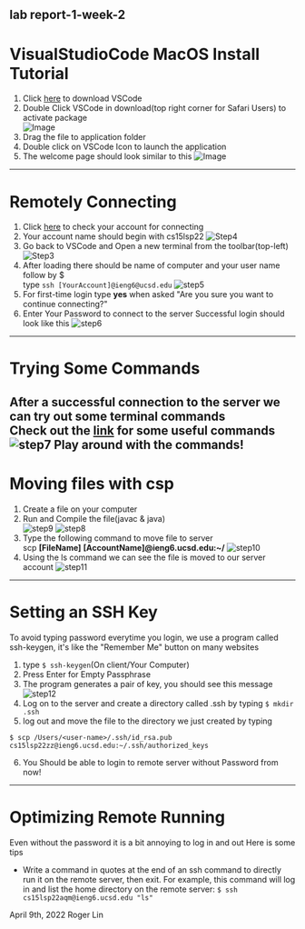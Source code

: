 ## lab report-1-week-2
# VisualStudioCode MacOS Install Tutorial  
1. Click [here](https://code.visualstudio.com/download) to download VSCode
2. Double Click VSCode in download(top right corner for Safari Users) to activate package  
![Image](https://user-images.githubusercontent.com/98373624/162593115-966351c6-ba5a-406c-80cb-974580ac371f.png)
3. Drag the file to application folder
4. Double click on VSCode Icon to launch the application
5. The welcome page should look similar to this
![Image](https://user-images.githubusercontent.com/98373624/162593354-53568e58-6452-4157-9398-4c33e062e3da.png)
---
# Remotely Connecting
1. Click [here](https://sdacs.ucsd.edu/~icc/index.php) to check your account for connecting
2. Your account name should begin with cs15lsp22
![Step4](https://user-images.githubusercontent.com/98373624/162593767-f95c8535-4a22-4b75-b906-58dd42c5568e.png)
3. Go back to VSCode and Open a new terminal from the toolbar(top-left)
![Step3](https://user-images.githubusercontent.com/98373624/162593644-6e7dd03d-36c1-4fe1-b17f-dbd4880b284f.png)
4. After loading there should be name of computer and your user name follow by $  
type `ssh [YourAccount]@ieng6@ucsd.edu`
![step5](https://user-images.githubusercontent.com/98373624/162593983-06ea65c1-10b2-4cbf-9745-439466bfd6c2.png)
5. For first-time login type **yes** when asked "Are you sure you want to continue connecting?"
6. Enter Your Password to connect to the server
Successful login should look like this
![step6](https://user-images.githubusercontent.com/98373624/162594082-fce3c48d-9f82-4c66-a096-45fb6e9b05c9.png)
---
# Trying Some Commands
After a successful connection to the server we can try out some terminal commands  
Check out the [link](https://dev.to/kymiddleton/reference-guide-common-commands-for-terminal-6no) for some useful commands  
![step7](https://user-images.githubusercontent.com/98373624/162594373-9c446423-da15-47e1-b22c-74ca12cc19b9.png)
Play around with the commands!
---
# Moving files with csp
1. Create a file on your computer
2. Run and Compile the file(javac & java)  
![step9](https://user-images.githubusercontent.com/98373624/162595503-201dab1f-fb20-4ee7-89a2-f74af45677f4.png)
![step8](https://user-images.githubusercontent.com/98373624/162595510-6ab56592-e57f-43ce-b1cd-53498b93e572.png)
3. Type the following command to move file to server  
scp **[FileName]** **[AccountName]@ieng6.ucsd.edu:~/**
![step10](https://user-images.githubusercontent.com/98373624/162595774-b4b339d0-a9ce-4b29-9bd3-1f2d143f66b1.png)
4. Using the ls command we can see the file is moved to our server account
![step11](https://user-images.githubusercontent.com/98373624/162595778-710d95f3-5a49-41ec-a20c-c04a2c8e6e12.png)
---
# Setting an SSH Key
To avoid typing password everytime you login, we use a program called ssh-keygen, it's like the "Remember Me" button on many websites
1. type `$ ssh-keygen`(On client/Your Computer)
2. Press Enter for Empty Passphrase
3. The program generates a pair of key, you should see this message  
![step12](https://user-images.githubusercontent.com/98373624/162596264-5add05e5-e82e-45dd-ae9e-5761bb6fc195.png)
4. Log on to the server and create a directory called .ssh by typing `$ mkdir .ssh` 
5. log out and move the file to the directory we just created by typing 
```
$ scp /Users/<user-name>/.ssh/id_rsa.pub
cs15lsp22zz@ieng6.ucsd.edu:~/.ssh/authorized_keys 
```
6. You Should be able to login to remote server without Password from now!
---
# Optimizing Remote Running
Even without the password it is a bit annoying to log in and out
Here is some tips
* Write a command in quotes at the end of an ssh command to directly run it on the remote server, then exit. For example, this command will log in and list the home directory on the remote server:
`$ ssh cs15lsp22aqm@ieng6.ucsd.edu "ls"`

April 9th, 2022
Roger Lin





